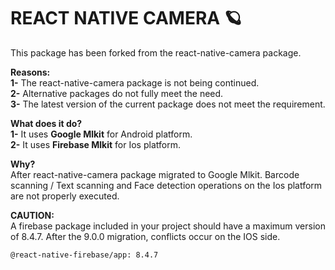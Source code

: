 # REACT NATIVE CAMERA 🪐

This package has been forked from the react-native-camera package.

**Reasons:**</br>
**1-** The react-native-camera package is not being continued.</br>
**2-** Alternative packages do not fully meet the need.</br>
**3-** The latest version of the current package does not meet the requirement.

**What does it do?**</br>
**1-** It uses **Google Mlkit** for Android platform.</br>
**2-** It uses **Firebase Mlkit** for Ios platform.

**Why?**</br>
After react-native-camera package migrated to Google Mlkit. Barcode scanning / Text scanning and Face detection operations on the Ios platform are not properly executed.

**CAUTION:**</br>
A firebase package included in your project should have a maximum version of 8.4.7. After the 9.0.0 migration, conflicts occur on the IOS side.

`@react-native-firebase/app: 8.4.7`
